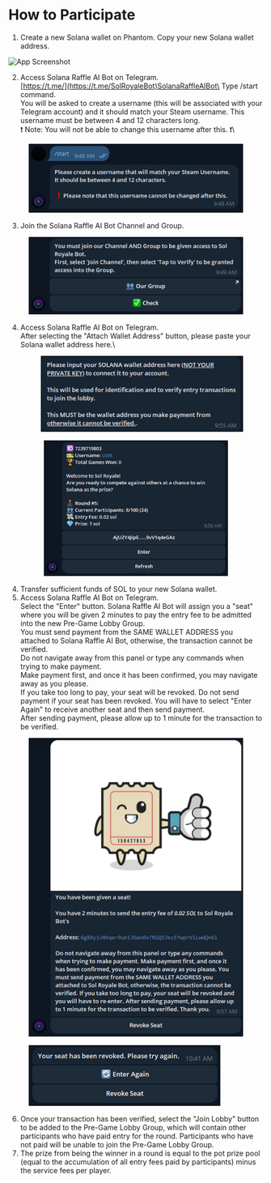 # How to Participate

1. Create a new Solana wallet on Phantom. Copy your new Solana wallet address.

![App Screenshot](https://i.gyazo.com/ef0fa5ee73633d9a96d1d7c8aaf15d09.gif)

2. Access Solana Raffle AI Bot on Telegram.\
   [https://t.me/](https://t.me/SolRoyaleBot)SolanaRaffleAIBot\
   Type /start command.\
   You will be asked to create a username (this will be associated with your Telegram account) and it should match your Steam username. This username must be between 4 and 12 characters long.\
   ❗️ Note: You will not be able to change this username after this. ❗️\


<figure><img src=".gitbook/assets/image.png" alt=""><figcaption></figcaption></figure>

3. Join the Solana Raffle AI Bot Channel and Group.

<figure><img src=".gitbook/assets/image (2).png" alt=""><figcaption></figcaption></figure>

4.  Access Solana Raffle AI Bot on Telegram.\
    After selecting the "Attach Wallet Address" button, please paste your Solana wallet address here.\


    <figure><img src=".gitbook/assets/image (3).png" alt=""><figcaption></figcaption></figure>

<div align="center" data-full-width="false"><figure><img src=".gitbook/assets/image (6).png" alt="" width="364"><figcaption></figcaption></figure></div>

4. Transfer sufficient funds of SOL to your new Solana wallet.
5. Access Solana Raffle AI Bot on Telegram.\
   Select the "Enter" button. Solana Raffle AI Bot will assign you a "seat" where you will be given 2 minutes to pay the entry fee to be admitted into the new Pre-Game Lobby Group.\
   You must send payment from the SAME WALLET ADDRESS you attached to Solana Raffle AI Bot, otherwise, the transaction cannot be verified.\
   Do not navigate away from this panel or type any commands when trying to make payment.\
   Make payment first, and once it has been confirmed, you may navigate away as you please.\
   If you take too long to pay, your seat will be revoked. Do not send payment if your seat has been revoked. You will have to select "Enter Again" to receive another seat and then send payment.\
   After sending payment, please allow up to 1 minute for the transaction to be verified.

<figure><img src=".gitbook/assets/image (7).png" alt=""><figcaption></figcaption></figure>

<figure><img src=".gitbook/assets/image (10).png" alt=""><figcaption></figcaption></figure>

6. Once your transaction has been verified, select the "Join Lobby" button to be added to the Pre-Game Lobby Group, which will contain other participants who have paid entry for the round. Participants who have not paid will be unable to join the Pre-Game Lobby Group.
7. The prize from being the winner in a round is equal to the pot prize pool (equal to the accumulation of all entry fees paid by participants) minus the service fees per player.
